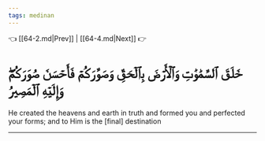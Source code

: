 ```yaml
---
tags: medinan
---
```


👈 [[64-2.md|Prev]] | [[64-4.md|Next]] 👉

# خَلَقَ ٱلسَّمَٰوَٰتِ وَٱلۡأَرۡضَ بِٱلۡحَقِّ وَصَوَّرَكُمۡ فَأَحۡسَنَ صُوَرَكُمۡۖ وَإِلَيۡهِ ٱلۡمَصِيرُ

He created the heavens and earth in truth and formed you and perfected your forms; and to Him is the [final] destination

---

